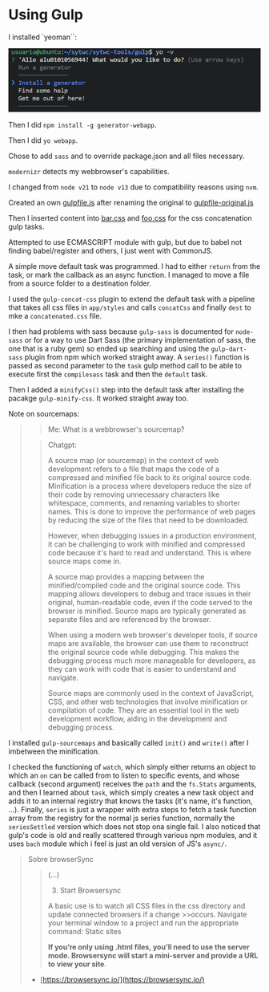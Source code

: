 # Using Gulp

I installed `yeoman``:

![console yo -v command output](docs/yeoman%20generator%20installation%20proof.PNG)

Then I did `npm install -g generator-webapp`.

Then I did `yo webapp`.

Chose to add `sass` and to override package.json and all files necessary.

`modernizr` detects my webbrowser's capabilities.

I changed from `node v21` to `node v13` due to compatibility reasons using `nvm`.

Created an own [gulpfile.js](gulpfile.js) after renaming the original to [gulpfile-original.js](gulpfile-original.js)

Then I inserted content into [bar.css](app/styles/bar.css) and [foo.css](app/styles/foo.css) for the css concatenation gulp tasks.

Attempted to use ECMASCRIPT module with gulp, but due to babel not finding babel/register and others, I just went with CommonJS.

A simple move default task was programmed. I had to either `return` from the task, or mark the callback as an async function. I managed to move a file from a source folder to a destination folder.

I used the `gulp-concat-css` plugin to extend the default task with a pipeline that takes all css files in `app/styles` and calls `concatCss` and finally `dest` to mke a `concatenated.css` file.

I then had problems with sass because `gulp-sass` is documented for `node-sass` or for a way to use Dart Sass (the primary implementation of sass, the one that is a ruby gem) so ended up searching and using the `gulp-dart-sass` plugin from npm which worked straight away. A `series()` function is passed as second parameter to the `task` gulp method call to be able to execute first the `compilesass` task and then the `default` task.

Then I added a `minifyCss()` step into the default task after installing the pacakge `gulp-minify-css`. It worked straight away too.

Note on sourcemaps:

>> Me: What is a webbrowser's sourcemap?
>
>> Chatgpt:
>>
>> A source map (or sourcemap) in the context of web development refers to a file that maps the code of a compressed and minified file back to its original source code. Minification is a process where developers reduce the size of their code by removing unnecessary characters like whitespace, comments, and renaming variables to shorter names. This is done to improve the performance of web pages by reducing the size of the files that need to be downloaded.
>>
>> However, when debugging issues in a production environment, it can be challenging to work with minified and compressed code because it's hard to read and understand. This is where source maps come in.
>>
>> A source map provides a mapping between the minified/compiled code and the original source code. This mapping allows developers to debug and trace issues in their original, human-readable code, even if the code served to the browser is minified. Source maps are typically generated as separate files and are referenced by the browser.
>>
>> When using a modern web browser's developer tools, if source maps are available, the browser can use them to reconstruct the original source code while debugging. This makes the debugging process much more manageable for developers, as they can work with code that is easier to understand and navigate.
>>
>> Source maps are commonly used in the context of JavaScript, CSS, and other web technologies that involve minification or compilation of code. They are an essential tool in the web development workflow, aiding in the development and debugging process.

I installed `gulp-sourcemaps` and basically called `init()` and `write()` after I imbetween the minification.

I checked the functioning of `watch`, which simply either returns an object to which an `on` can be called from to listen to specific events, and whose callback (second argument) receives the `path` and the `fs.Stats` arguments, and then I learned about `task`, which simply creates a new task object and adds it to an internal registry that knows the tasks (it's name, it's function, ...). Finally, `series` is just a wrapper with extra steps to fetch a task function array from the registry for the normal js series function, normally the `seriesSettled` version which does not stop ona single fail. I also noticed that gulp's code is old and really scattered through various npm modules, and it uses `bach` module which i feel is just an old version of JS's `async/`.

> Sobre browserSync
>
>> (...)
>>
>>3. Start Browsersync
>>
>>A basic use is to watch all CSS files in the css directory and update connected browsers if a change >>occurs. Navigate your terminal window to a project and run the appropriate command:
>>Static sites
>>
>>**If you’re only using .html files, you’ll need to use the server mode. Browsersync will start a mini-server and provide a URL to view your site**.
>
> - [https://browsersync.io/](https://browsersync.io/)

